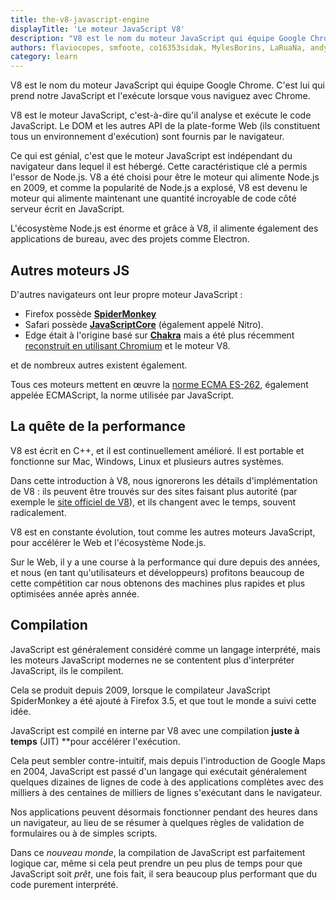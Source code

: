 ```yaml
---
title: the-v8-javascript-engine
displayTitle: 'Le moteur JavaScript V8'
description: "V8 est le nom du moteur JavaScript qui équipe Google Chrome. C'est lui qui prend notre JavaScript et l'exécute lorsque nous naviguons avec Chrome. V8 fournit l'environnement d'exécution dans lequel JavaScript s'exécute. Le DOM et les autres API de la plate-forme Web sont fournis par le navigateur."
authors: flaviocopes, smfoote, co16353sidak, MylesBorins, LaRuaNa, andys8, ahmadawais, karlhorky, aymen94, AugustinMAuroy
category: learn
---
```


V8 est le nom du moteur JavaScript qui équipe Google Chrome. C'est lui qui prend notre JavaScript et l'exécute lorsque vous naviguez avec Chrome.

V8 est le moteur JavaScript, c'est-à-dire qu'il analyse et exécute le code JavaScript. Le DOM et les autres API de la plate-forme Web (ils constituent tous un environnement d'exécution) sont fournis par le navigateur.

Ce qui est génial, c'est que le moteur JavaScript est indépendant du navigateur dans lequel il est hébergé. Cette caractéristique clé a permis l'essor de Node.js. V8 a été choisi pour être le moteur qui alimente Node.js en 2009, et comme la popularité de Node.js a explosé, V8 est devenu le moteur qui alimente maintenant une quantité incroyable de code côté serveur écrit en JavaScript.

L'écosystème Node.js est énorme et grâce à V8, il alimente également des applications de bureau, avec des projets comme Electron.

## Autres moteurs JS

D'autres navigateurs ont leur propre moteur JavaScript :

* Firefox possède [**SpiderMonkey**](https://spidermonkey.dev)
* Safari possède [**JavaScriptCore**](https://developer.apple.com/documentation/javascriptcore) (également appelé Nitro).
* Edge était à l'origine basé sur [**Chakra**](https://github.com/Microsoft/ChakraCore) mais a été plus récemment [reconstruit en utilisant Chromium](https://support.microsoft.com/en-us/help/4501095/download-the-new-microsoft-edge-based-on-chromium) et le moteur V8.

et de nombreux autres existent également.

Tous ces moteurs mettent en œuvre la [norme ECMA ES-262](https://www.ecma-international.org/publications/standards/Ecma-262.htm), également appelée ECMAScript, la norme utilisée par JavaScript.

## La quête de la performance

V8 est écrit en C++, et il est continuellement amélioré. Il est portable et fonctionne sur Mac, Windows, Linux et plusieurs autres systèmes.

Dans cette introduction à V8, nous ignorerons les détails d'implémentation de V8 : ils peuvent être trouvés sur des sites faisant plus autorité (par exemple le [site officiel de V8](https://v8.dev/)), et ils changent avec le temps, souvent radicalement.

V8 est en constante évolution, tout comme les autres moteurs JavaScript, pour accélérer le Web et l'écosystème Node.js.

Sur le Web, il y a une course à la performance qui dure depuis des années, et nous (en tant qu'utilisateurs et développeurs) profitons beaucoup de cette compétition car nous obtenons des machines plus rapides et plus optimisées année après année.

## Compilation

JavaScript est généralement considéré comme un langage interprété, mais les moteurs JavaScript modernes ne se contentent plus d'interpréter JavaScript, ils le compilent.

Cela se produit depuis 2009, lorsque le compilateur JavaScript SpiderMonkey a été ajouté à Firefox 3.5, et que tout le monde a suivi cette idée.

JavaScript est compilé en interne par V8 avec une compilation **juste à temps** (JIT) **pour accélérer l'exécution.

Cela peut sembler contre-intuitif, mais depuis l'introduction de Google Maps en 2004, JavaScript est passé d'un langage qui exécutait généralement quelques dizaines de lignes de code à des applications complètes avec des milliers à des centaines de milliers de lignes s'exécutant dans le navigateur.

Nos applications peuvent désormais fonctionner pendant des heures dans un navigateur, au lieu de se résumer à quelques règles de validation de formulaires ou à de simples scripts.

Dans ce _nouveau monde_, la compilation de JavaScript est parfaitement logique car, même si cela peut prendre un peu plus de temps pour que JavaScript soit _prêt_, une fois fait, il sera beaucoup plus performant que du code purement interprété.
